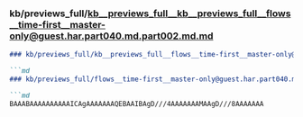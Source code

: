 ### kb/previews_full/kb__previews_full__kb__previews_full__flows__time-first__master-only@guest.har.part040.md.part002.md.md

```md
### kb/previews_full/kb__previews_full__flows__time-first__master-only@guest.har.part040.md.part002.md

```md
### kb/previews_full/flows__time-first__master-only@guest.har.part040.md (part 002)

```md
BAAABAAAAAAAAAAICAgAAAAAAAQEBAAIBAgD///4AAAAAAAMAAgD///8AAAAAAA
```

```

```

```
